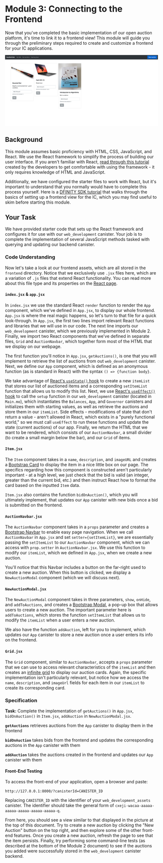 # Module 3: Connecting to the Frontend

Now that you've completed the basic implementation of our open auction platform, it's time to link it to a frontend view! This module will guide you through the preliminary steps required to create and customize a frontend for your IC applications. 

![Frontend View](images/frontend-screenshot.png)

## Background

This module assumes basic proficiency with HTML, CSS, JavaScript, and React. We use the React framework to simplify the process of building our user interface. If you aren't familiar with React, [read through this tutorial](https://reactjs.org/tutorial/tutorial.html) created by the developers to get comfortable with using the framework - it only requires knowledge of HTML and JavaScript. 

Additionally, we have configured the starter files to work with React, but it's important to understand that you normally would have to complete this process yourself. Here is a [DFINITY SDK tutorial](https://sdk.dfinity.org/docs/developers-guide/tutorials/custom-frontend.html) that walks through the basics of setting up a frontend view for the IC, which you may find useful to skim before starting this module.

## Your Task

We have provided starter code that sets up the React framework and configures it for use with our `web_development` canister. Your job is to complete the implementation of several JavaScript methods tasked with querying and updating our backend canister. 

### Code Understanding

Now let's take a look at our frontend assets, which are all stored in the `frontend` directory. Notice that we exclusively use `.jsx` files here, which are a variation of `.js` files that extend React functionality. You can read more about this file type and its properties on the [React page](https://reactjs.org/docs/introducing-jsx.html).

#### `index.jsx` & `app.jsx` 

In `index.jsx` we use the standard React `render` function to render the `App` component, which we've defined in `App.jsx`, to display our whole frontend. `App.jsx` is where the real magic happens, so let's turn to that file for a quick look-through. In `App.jsx`, the first two lines import relevant React functions and libraries that we will use in our code. The next line imports our `web_development` canister, which we previously implemented in Module 2. Finally, we import two React components that we've defined in separate files, `Grid` and `AuctionNavbar`, which together form most of the HTML that we display on our webpage.

The first function you'll notice in `App.jsx`, `getAuctions()`, is one that you will implement to retrieve the list of auctions from out `web_development` canister. Next, we define our `App` component, which is defined as an anonymous function (as is standard in React) with the syntax `() => {function body}`.

We take advantage of [React's `useState()` hook](https://reactjs.org/docs/hooks-reference.html#usestate) to create a new `itemList` that stores our list of auctioned items and a corresponding `setItemList` function that allows us to modify this list. Next, we use [React's `useEffect()` hook](https://reactjs.org/docs/hooks-reference.html#useeffect) to call the `setup` function in our `web_development` canister (located in `Main.mo`), which instantiates the `Balances`, `App`, and `Governor` canisters and initializes them with starting values, as well as retrieve the auctions and store them in our `itemList`. Side effects - modifications of state that don't return a value - aren't allowed in React, which exists in a "purely functional world," so we must call `useEffect` to run these functions and update the state (current auctions) of our app. Finally, we return the HTML that we want to be rendered, which consists of our `AuctionNavbar`, a small divider (to create a small margin below the bar), and our `Grid` of items.

#### `Item.jsx`

The `Item` component takes in a `name`, `description`, and `imageURL` and creates a [Bootstrap Card](https://getbootstrap.com/docs/4.0/components/card/) to display the item in a nice little box on our page. The specifics regarding how this component is constructed aren't particularly important - at a high level, we just check that the bid is valid (an integer, greater than the current bid, etc.) and then instruct React how to format the card based on the inputted `Item` data.

`Item.jsx` also contains the function `bidOnAuction()`, which you will ultimately implement, that updates our `App` canister with new bids once a bid is submitted on the frontend. 

#### `AuctionNavbar.jsx`

The `AuctionNavbar` component takes in a `props` parameter and creates a [Bootstrap Navbar](https://getbootstrap.com/docs/4.0/components/navbar/) to enable easy page navigation. When we call `AuctionNavbar` in `App.jsx` and set `setter={setItemList}`, we are essentially passing the `setItemList` to our `AuctionNavbar` component, which we can access with `prop.setter` in `AuctionNavbar.jsx`. We use this function to modify our `itemList`, which we defined in `App.jsx`, when we create a new auction. 

You'll notice that this Navbar includes a button on the far-right used to create a new auction. When this button is clicked, we display a `NewAuctionModal` component (which we will discuss next).

#### `NewAuctionModal.jsx`

The `NewAuctionModal` component takes in three parameters, `show`, `onHide`, and `addToAuctions`, and creates a [Bootstrap Modal](https://getbootstrap.com/docs/4.0/components/modal/), a pop-up box that allows users to create a new auction. The important parameter here is `addToAuctions`, which stores the function `setItemList` that allows us to modify the `itemList` when a user enters a new auction.

We also have the function `addAuction`, left for you to implement, which updates our `App` canister to store a new auction once a user enters its info on the frontend.

#### `Grid.jsx`

The `Grid` component, similar to `AuctionNavbar`, accepts a `props` parameter that we can use to access relevant characteristics of the `itemList` and then creates an [infinite grid](https://www.npmjs.com/package/@egjs/react-infinitegrid) to display our auction cards. Again, the specific implementation isn't particularly relevant, but notice how we access the `name`, `description`, and `imageUrl` fields for each item in our `itemList` to create its corresponding card. 

### Specification

**Task:** Complete the implementation of `getAuctions()` in `App.jsx`,  `bidOnAuction()` in `Item.jsx`, `addAuction` in `NewAuctionModal.jsx`.

**`getAuctions`** retrieves auctions from the `App` canister to display them in the frontend

**`bidOnAuction`** takes bids from the frontend and updates the corresponding auctions in the `App` canister with them

**`addAuction`** takes the auctions created in the frontend and updates our `App` canister with them

#### Front-End Testing

To access the front-end of your application, open a browser and paste:

```
http://127.0.0.1:8000/?canisterId=CANISTER_ID
```

Replacing `CANISTER_ID` with the identifier of your `web_development_assets` canister. The identifier should take the general form of `cxeji-wacaa-aaaaa-aaaaa-aaaaa-aaaaa-aaaaa-q`.

From here, you should see a view similar to that displayed in the picture at the top of this document. Try to create a new auction by clicking the "New Auction" button on the top right, and then explore some of the other front-end features. Once you create a new auction, refresh the page to see that the item persists. Finally, try performing some command-line tests (as described at the bottom of the Module 2 document) to see if the auctions you added were successfully stored in the `web_development` canister backend. 

